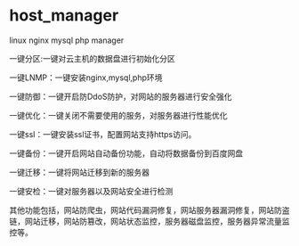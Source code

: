 host_manager
============

linux nginx mysql php manager



一键分区:一键对云主机的数据盘进行初始化分区

一键LNMP：一键安装nginx,mysql,php环境

一键防御：一键开启防DdoS防护，对网站的服务器进行安全强化


一键优化：一键关闭不需要使用的服务，对服务器进行性能优化

一键ssl：一键安装ssl证书，配置网站支持https访问。

一键备份：一键开启网站自动备份功能，自动将数据备份到百度网盘

一键迁移：一键将网站迁移到新的服务器

一键安检：一键对服务器以及网站安全进行检测





其他功能包括，网站防爬虫，网站代码漏洞修复，网站服务器漏洞修复，网站防盗链，网站迁移，网站防篡改，网站状态监控，服务器磁盘监控，服务器异常流量监控等。
